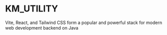 # KM_UTILITY
Vite, React, and Tailwind CSS form a popular and powerful stack for modern web development backend on Java
